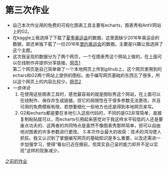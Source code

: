 # 第三次作业
- 自己本次作业用的免费的可视化图表工具主要有echarts，图表秀和AntV网站上的G2。
- 在kaggle上我选择了下载了[夏季奥运会](https://www.kaggle.com/the-guardian/olympic-games)的数据，这里面缺少2016年奥运会的数据，故还单独下载了一份2016年[里约奥运会](https://www.kaggle.com/rio2016/olympic-games)的数据。主要是兴趣让我选择了这个主题。
- 这次我呈现的数据分为了两个网页，一个在图表秀这个网站上做的，在上面可以在线制作并提供分享链接。[网页1](https://www.tubiaoxiu.com/p/s/3a5ee912e6452766.html)  
第二个网页是自己简单做了一个本地网页上传到github上，这个网页里用到的echars和G2两个网站上提供的图标。由于编写网页基础的东西忘了很多，所以这个网页上的内容比较少。[网页2](https://cheerupyxolive.github.io/Homework/homework3/olympics)
- *一些体会* 
  1. 在使用这些图表工具时，感觉最容易的就是图标秀这个网站，在上面可以在线制作、保存并生成链接。但它的局限性在于很多参数无法更改，并且可用的免费模板有限，若想要细化一些地方也还是得到本地网页来写。
  2. G2和echarts都是要在本地引入这些代码的，不同的是G2非常简单，直接复制粘贴就可以，而echarts引用起来感觉对于我这样水平较低的人还是要废点功夫的、这两者的共同特点是虽然不像图表秀那样简单，但可以自由地对图表的许多参数进行更改。
  3.本次作业最大的收获：技术的鸿沟使人抓狂。我又认识到了掌握编写网页的基础知识是多么重要，以及还需进一步加强学习，使得“看似已近在眼前，但其实自己呈的能力却并不足以实现”这样的现象减少。

[之前的作业](https://github.com/cheerupyxolive/Homework/blob/master/previoushw.md)

